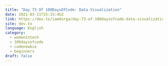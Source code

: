 ```yaml
---
title: "Day 73 Of 100DaysOfCode: Data Visualization"
date: 2021-03-11T15:15:45Z
link: https://dev.to/iamdurga/day-73-of-100daysofcode-data-visualization-44nm?utm_medium=RSS&utm_source=news.12bit.vn
site: dev.to
language: English
category:
  - womenintech
  - 100daysofcode
  - codenewbie
  - beginners
draft: false
---
```


